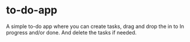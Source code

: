 # to-do-app
A simple to-do app where you can create tasks, drag and drop the in to In progress and/or done. And delete the tasks if needed. 

